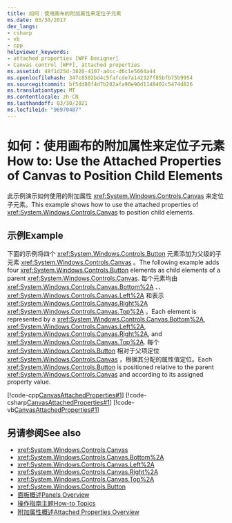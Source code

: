 ```yaml
---
title: 如何：使用画布的附加属性来定位子元素
ms.date: 03/30/2017
dev_langs:
- csharp
- vb
- cpp
helpviewer_keywords:
- attached properties [WPF Designer]
- Canvas control [WPF], attached properties
ms.assetid: 48f1d25d-3820-4107-a4cc-d6c1e5664a44
ms.openlocfilehash: 347c8502bd4c5fafcde7a142327f85bfb75b9954
ms.sourcegitcommit: bf5dd80f4d7b202afa90e90d1148402c5474d826
ms.translationtype: MT
ms.contentlocale: zh-CN
ms.lasthandoff: 03/30/2021
ms.locfileid: "96970487"
---
```

# <a name="how-to-use-the-attached-properties-of-canvas-to-position-child-elements"></a><span data-ttu-id="17349-102">如何：使用画布的附加属性来定位子元素</span><span class="sxs-lookup"><span data-stu-id="17349-102">How to: Use the Attached Properties of Canvas to Position Child Elements</span></span>
<span data-ttu-id="17349-103">此示例演示如何使用的附加属性 <xref:System.Windows.Controls.Canvas> 来定位子元素。</span><span class="sxs-lookup"><span data-stu-id="17349-103">This example shows how to use the attached properties of <xref:System.Windows.Controls.Canvas> to position child elements.</span></span>  
  
## <a name="example"></a><span data-ttu-id="17349-104">示例</span><span class="sxs-lookup"><span data-stu-id="17349-104">Example</span></span>  
 <span data-ttu-id="17349-105">下面的示例将四个 <xref:System.Windows.Controls.Button> 元素添加为父级的子元素 <xref:System.Windows.Controls.Canvas> 。</span><span class="sxs-lookup"><span data-stu-id="17349-105">The following example adds four <xref:System.Windows.Controls.Button> elements as child elements of a parent <xref:System.Windows.Controls.Canvas>.</span></span> <span data-ttu-id="17349-106">每个元素均由 <xref:System.Windows.Controls.Canvas.Bottom%2A> 、、 <xref:System.Windows.Controls.Canvas.Left%2A> 和表示 <xref:System.Windows.Controls.Canvas.Right%2A> <xref:System.Windows.Controls.Canvas.Top%2A> 。</span><span class="sxs-lookup"><span data-stu-id="17349-106">Each element is represented by a <xref:System.Windows.Controls.Canvas.Bottom%2A>, <xref:System.Windows.Controls.Canvas.Left%2A>, <xref:System.Windows.Controls.Canvas.Right%2A>, and <xref:System.Windows.Controls.Canvas.Top%2A>.</span></span>
<span data-ttu-id="17349-107">每个 <xref:System.Windows.Controls.Button> 相对于父项定位 <xref:System.Windows.Controls.Canvas> ，根据其分配的属性值定位。</span><span class="sxs-lookup"><span data-stu-id="17349-107">Each <xref:System.Windows.Controls.Button> is positioned relative to the parent <xref:System.Windows.Controls.Canvas> and according to its assigned property value.</span></span>  
  
 [!code-cpp[CanvasAttachedProperties#1](~/samples/snippets/cpp/VS_Snippets_Wpf/CanvasAttachedProperties/CPP/CanvasAttachedProps.cpp#1)]
 [!code-csharp[CanvasAttachedProperties#1](~/samples/snippets/csharp/VS_Snippets_Wpf/CanvasAttachedProperties/CSharp/CanvasAttachedProps.cs#1)]
 [!code-vb[CanvasAttachedProperties#1](~/samples/snippets/visualbasic/VS_Snippets_Wpf/CanvasAttachedProperties/VisualBasic/CanvasAttachedProps.vb#1)]  
  
## <a name="see-also"></a><span data-ttu-id="17349-108">另请参阅</span><span class="sxs-lookup"><span data-stu-id="17349-108">See also</span></span>

- <xref:System.Windows.Controls.Canvas>
- <xref:System.Windows.Controls.Canvas.Bottom%2A>
- <xref:System.Windows.Controls.Canvas.Left%2A>
- <xref:System.Windows.Controls.Canvas.Right%2A>
- <xref:System.Windows.Controls.Canvas.Top%2A>
- <xref:System.Windows.Controls.Button>
- [<span data-ttu-id="17349-109">面板概述</span><span class="sxs-lookup"><span data-stu-id="17349-109">Panels Overview</span></span>](panels-overview.md)
- [<span data-ttu-id="17349-110">操作指南主题</span><span class="sxs-lookup"><span data-stu-id="17349-110">How-to Topics</span></span>](canvas-how-to-topics.md)
- [<span data-ttu-id="17349-111">附加属性概述</span><span class="sxs-lookup"><span data-stu-id="17349-111">Attached Properties Overview</span></span>](../advanced/attached-properties-overview.md)
